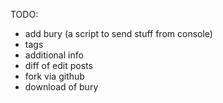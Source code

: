 TODO:
-  add bury (a script to send stuff from console)
-  tags
-  additional info
-  diff of edit posts
-  fork via github
-  download of bury
